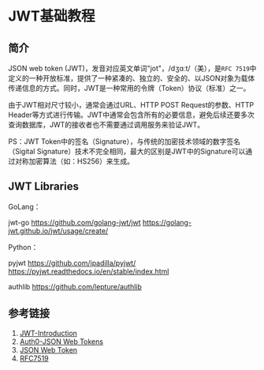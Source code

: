 # JWT基础教程

## 简介

JSON web token (JWT)，发音对应英文单词"jot"，/dʒɑːt/（美），是`RFC 7519`中定义的一种开放标准，提供了一种紧凑的、独立的、安全的、以JSON对象为载体传递信息的方式。同时，JWT是一种常用的令牌（Token）协议（标准）之一。

由于JWT相对尺寸较小，通常会通过URL、HTTP POST Request的参数、HTTP Header等方式进行传输。JWT中通常会包含所有的必要信息，避免后续还要多次查询数据库，JWT的接收者也不需要通过调用服务来验证JWT。


PS：JWT Token中的签名（Signature），与传统的加密技术领域的数字签名（Sigital Signature）技术不完全相同，最大的区别是JWT中的Signature可以通过对称加密算法（如：HS256）来生成。


## JWT Libraries

GoLang：

jwt-go
https://github.com/golang-jwt/jwt
https://golang-jwt.github.io/jwt/usage/create/


Python：

pyjwt
https://github.com/jpadilla/pyjwt/
https://pyjwt.readthedocs.io/en/stable/index.html

authlib
https://github.com/lepture/authlib


## 参考链接
1. [JWT-Introduction](https://jwt.io/introduction)
2. [Auth0-JSON Web Tokens](https://auth0.com/docs/secure/tokens/json-web-tokens)
3. [JSON Web Token](https://en.wikipedia.org/wiki/JSON_Web_Token)
4. [RFC7519](https://datatracker.ietf.org/doc/html/rfc7519)